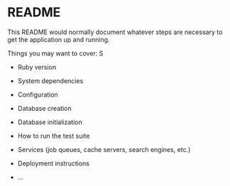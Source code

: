 # README

This README would normally document whatever steps are necessary to get the
application up and running.

Things you may want to cover:
S

- Ruby version

- System dependencies

- Configuration

- Database creation

- Database initialization

- How to run the test suite

- Services (job queues, cache servers, search engines, etc.)

- Deployment instructions

- ...
